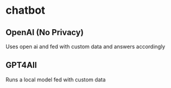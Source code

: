 # chatbot

## OpenAI (No Privacy)
Uses open ai and fed with custom data and answers accordingly

## GPT4All
Runs a local model fed with custom data